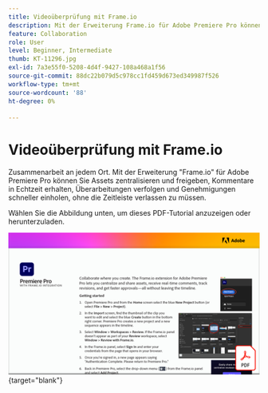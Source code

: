 ```yaml
---
title: Videoüberprüfung mit Frame.io
description: Mit der Erweiterung Frame.io für Adobe Premiere Pro können Sie Assets zentralisieren und freigeben, Kommentare in Echtzeit erhalten, Überarbeitungen verfolgen und schnellere Genehmigungen erhalten - alles, ohne das Schnittfenster verlassen zu müssen
feature: Collaboration
role: User
level: Beginner, Intermediate
thumb: KT-11296.jpg
exl-id: 7a3e55f0-5208-4d4f-9427-108a468a1f56
source-git-commit: 88dc22b079d5c978cc1fd459d673ed349987f526
workflow-type: tm+mt
source-wordcount: '88'
ht-degree: 0%

---
```


# Videoüberprüfung mit Frame.io

Zusammenarbeit an jedem Ort. Mit der Erweiterung &quot;Frame.io&quot; für Adobe Premiere Pro können Sie Assets zentralisieren und freigeben, Kommentare in Echtzeit erhalten, Überarbeitungen verfolgen und Genehmigungen schneller einholen, ohne die Zeitleiste verlassen zu müssen.

Wählen Sie die Abbildung unten, um dieses PDF-Tutorial anzuzeigen oder herunterzuladen.

[![Bild der ersten Seite des Tutorials](assets/Videoreviewwithframe.png)](assets/Video-review-with-Frame.io.pdf){target="blank"}
